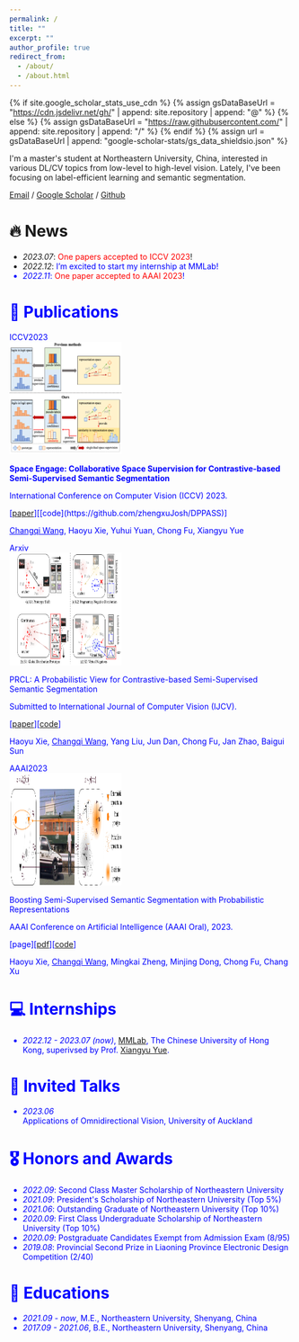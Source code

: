 ```yaml
---
permalink: /
title: ""
excerpt: ""
author_profile: true
redirect_from: 
  - /about/
  - /about.html
---
```


{% if site.google_scholar_stats_use_cdn %}
{% assign gsDataBaseUrl = "https://cdn.jsdelivr.net/gh/" | append: site.repository | append: "@" %}
{% else %}
{% assign gsDataBaseUrl = "https://raw.githubusercontent.com/" | append: site.repository | append: "/" %}
{% endif %}
{% assign url = gsDataBaseUrl | append: "google-scholar-stats/gs_data_shieldsio.json" %}

<span class='anchor' id='about-me'></span>

I'm a master's student at Northeastern University, China, interested in various DL/CV topics from low-level to high-level vision. Lately, I've been focusing on label-efficient learning and semantic segmentation.

[Email](wangchangqi98@gmail.com) / [Google Scholar](https://scholar.google.com/citations?user=SCHOLAR_ID&user=uwIyOQ8AAAAJ) / [Github](https://github.com/WangChangqi98)

# 🔥 News
- *2023.07*: <font color=red>One papers accepted to ICCV 2023</font>! 
- *2022.12*: <font color=blue>I’m excited to start my internship at MMLab! 
- *2022.11*: <font color=red>One paper accepted to AAAI 2023</font>! 


# 📝 Publications 
<div class='paper-box'><div class='paper-box-image'><div><div class="badge">ICCV2023</div><img src='images/CSS.png' alt="sym" width="200px" height='200px'></div></div>
<div class='paper-box-text' markdown="1">
  
<b>Space Engage: Collaborative Space Supervision for Contrastive-based Semi-Supervised Semantic Segmentation</b>

International Conference on Computer Vision (ICCV) 2023.

[[paper]([https://arxiv.org/pdf/2303.14360.pdf](https://openaccess.thecvf.com/content/CVPR2023/papers/Zheng_Both_Style_and_Distortion_Matter_Dual-Path_Unsupervised_Domain_Adaptation_for_CVPR_2023_paper.pdf))][[code](https://github.com/zhengxuJosh/DPPASS)]

<u>Changqi Wang</u>, Haoyu Xie, Yuhui Yuan, Chong Fu, Xiangyu Yue

</div>
</div>

<div class='paper-box'><div class='paper-box-image'><div><div class="badge">Arxiv</div><img src='images/PTT.png' alt="sym" width="200px" height='200px'></div>
</div>
<div class='paper-box-text' markdown="1">
  
PRCL: A Probabilistic View for Contrastive-based Semi-Supervised Semantic Segmentation

Submitted to International Journal of Computer Vision (IJCV).
  
[[paper](https://arxiv.org/abs/2302.08890)][[code](https://github.com/vlislab2022/Awesome-Events-Deep-Learning)]
  
Haoyu Xie, <u>Changqi Wang</u>, Yang Liu, Jun Dan, Chong Fu, Jan Zhao, Baigui Sun

</div>
</div>

<div class='paper-box'><div class='paper-box-image'><div><div class="badge">AAAI2023</div><img src='images/PRCL.png' alt="sym" width="200px" height='200px'></div>
</div>
<div class='paper-box-text' markdown="1">
  
Boosting Semi-Supervised Semantic Segmentation with Probabilistic Representations

AAAI Conference on Artificial Intelligence (AAAI Oral), 2023.
  
[page][[pdf](https://arxiv.org/abs/2302.08890)][[code](https://github.com/vlislab2022/Awesome-Events-Deep-Learning)]
  
Haoyu Xie, <u>Changqi Wang</u>, Mingkai Zheng, Minjing Dong, Chong Fu, Chang Xu

</div>
</div>

# 💻 Internships 
* *2022.12 - 2023.07 (now)*, [MMLab](https://mmlab.ie.cuhk.edu.hk), The Chinese University of Hong Kong, superivsed by Prof. [Xiangyu Yue](http://people.eecs.berkeley.edu/~xyyue/).

# 💬 Invited Talks
* *2023.06* <br/> Applications of Omnidirectional Vision, University of Auckland

# 🎖 Honors and Awards
* *2022.09*: Second Class Master Scholarship of Northeastern University
* *2021.09*: President's Scholarship of Northeastern University (Top 5%)
* *2021.06*: Outstanding Graduate of Northeastern University (Top 10%)
* *2020.09*: First Class Undergraduate Scholarship of Northeastern University (Top 10%)
* *2020.09*: Postgraduate Candidates Exempt from Admission Exam (8/95)
* *2019.08*: Provincial Second Prize in Liaoning Province Electronic Design Competition (2/40)

# 📖 Educations
* *2021.09 - now*, M.E., Northeastern University, Shenyang, China
* *2017.09 - 2021.06*, B.E., Northeastern University, Shenyang, China



